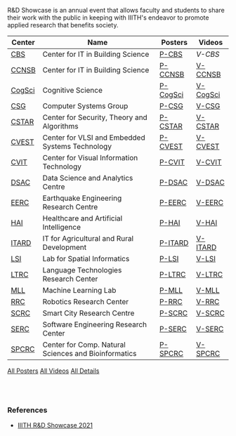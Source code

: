 R&D Showcase is an annual event that allows faculty and students to share
their work with the public in keeping with IIITH's endeavor to promote
applied research that benefits society.


| Center   | Name                                                 | Posters    | Videos     |
| -------- | ---------------------------------------------------- | ---------- | ---------- |
| [CBS]    | Center for IT in Building Science                    | [P-CBS]    | *V-CBS*    |
| [CCNSB]  | Center for IT in Building Science                    | [P-CCNSB]  | [V-CCNSB]  |
| [CogSci] | Cognitive Science                                    | [P-CogSci] | [V-CogSci] |
| [CSG]    | Computer Systems Group                               | [P-CSG]    | [V-CSG]    |
| [CSTAR]  | Center for Security, Theory and Algorithms           | [P-CSTAR]  | [V-CSTAR]  |
| [CVEST]  | Center for VLSI and Embedded Systems Technology      | [P-CVEST]  | [V-CVEST]  |
| [CVIT]   | Center for Visual Information Technology             | [P-CVIT]   | [V-CVIT]   |
| [DSAC]   | Data Science and Analytics Centre                    | [P-DSAC]   | [V-DSAC]   |
| [EERC]   | Earthquake Engineering Research Centre               | [P-EERC]   | [V-EERC]   |
| [HAI]    | Healthcare and Artificial Intelligence               | [P-HAI]    | [V-HAI]    |
| [ITARD]  | IT for Agricultural and Rural Development            | [P-ITARD]  | [V-ITARD]  |
| [LSI]    | Lab for Spatial Informatics                          | [P-LSI]    | [V-LSI]    |
| [LTRC]   | Language Technologies Research Center                | [P-LTRC]   | [V-LTRC]   |
| [MLL]    | Machine Learning Lab                                 | [P-MLL]    | [V-MLL]    |
| [RRC]    | Robotics Research Center                             | [P-RRC]    | [V-RRC]    |
| [SCRC]   | Smart City Research Centre                           | [P-SCRC]   | [V-SCRC]   |
| [SERC]   | Software Engineering Research Center                 | [P-SERC]   | [V-SERC]   |
| [SPCRC]  | Center for Comp. Natural Sciences and Bioinformatics | [P-SPCRC]  | [V-SPCRC]  |

[All Posters](https://photos.app.goo.gl/TBXrWQr6gU3wF3jv9)
[All Videos](https://www.youtube.com/playlist?list=PLNEveYilIj1Bp5UolizUxNTDCLK6Ll1zK)
[All Details](https://docs.google.com/spreadsheets/d/1aHXqqJmZ2CVH1NhG3bnqtoK4YR3qGeeRR5FbjohGZYo/edit?usp=sharing)

<br>
<br>


### References

- [IIITH R&D Showcase 2021](https://portal-rndshowcase.iiit.ac.in)


[CBS]: CBS
[CCNSB]: CCNSB
[CogSci]: CogSci
[CSG]: CSG
[CSTAR]: CSTAR
[CVEST]: CVEST
[CVIT]: CVIT
[DSAC]: DSAC
[EERC]: EERC
[HAI]: HAI
[ITARD]: ITARD
[LSI]: LSI
[LTRC]: LTRC
[MLL]: MLL
[RRC]: RRC
[SCRC]: SCRC
[SERC]: SERC
[SPCRC]: SPCRC

[P-CBS]: https://photos.app.goo.gl/AojwdCtKS2ZRp7pE6
[P-CCNSB]: https://photos.app.goo.gl/n2bh7etJJDCVtkZz9
[P-CogSci]: https://photos.app.goo.gl/WBEygxCCs9WoUi3E9
[P-CSG]: https://photos.app.goo.gl/czSA2fUFbJH4uAQb7
[P-CSTAR]: https://photos.app.goo.gl/JzPUU9JCYiYsavzy9
[P-CVEST]: https://photos.app.goo.gl/WJizUd9i9bamSe7E7
[P-CVIT]: https://photos.app.goo.gl/3hrujVFcBZgJinyH9
[P-DSAC]: https://photos.app.goo.gl/91rjuVQ2sAXLvybS6
[P-EERC]: https://photos.app.goo.gl/nhbA9ZnU1qQmJSuM6
[P-HAI]: https://photos.app.goo.gl/jRBVuGtsUBrj5jUW9
[P-ITARD]: https://photos.app.goo.gl/ko3izEWiF3KTupvz6
[P-LSI]: https://photos.app.goo.gl/DS4giYw25MUzi4X58
[P-LTRC]: https://photos.app.goo.gl/dbjd21eoW4bYGRMR7
[P-MLL]: https://photos.app.goo.gl/YmYEYQaD1X8rKs2D8
[P-RRC]: https://photos.app.goo.gl/nkAJC4mfjyguZyLQ7
[P-SCRC]: https://photos.app.goo.gl/Ju4XeCkFeDJwCjLw7
[P-SERC]: https://photos.app.goo.gl/1VRS2ZconycKLXAh7
[P-SPCRC]: https://photos.app.goo.gl/BevK6WaGhPQkH9DK7

[V-CCNSB]: https://www.youtube.com/playlist?list=PLNEveYilIj1DlNQaqNkeOLL2PLSwo1mg7
[V-CogSci]: https://www.youtube.com/playlist?list=PLNEveYilIj1A7XC7feNSiwqpHif1szTc7
[V-CSG]: https://www.youtube.com/playlist?list=PLNEveYilIj1A2Hl6rtCFsrrivCwp9h7pS
[V-CSTAR]: https://www.youtube.com/playlist?list=PLNEveYilIj1AO03JNWVjJNaHSfN-QNiZE
[V-CVEST]: https://www.youtube.com/playlist?list=PLNEveYilIj1BkyP1r-CEfOnobV3X6qTDw
[V-CVIT]: https://www.youtube.com/playlist?list=PLNEveYilIj1DU6pPqYvr4cHvI2K7c2uuF
[V-DSAC]: https://www.youtube.com/playlist?list=PLNEveYilIj1CUW2PGA7uc73XArIR1Otww
[V-EERC]: https://www.youtube.com/playlist?list=PLNEveYilIj1BnCetaReQQ8kyM8ml7zrRT
[V-HAI]: https://www.youtube.com/playlist?list=PLNEveYilIj1DViNx-S8Zs9AIein0uCWhK
[V-ITARD]: https://www.youtube.com/playlist?list=PLNEveYilIj1Bt-bxHc-gtQJwoK6PHjhES
[V-LSI]: https://www.youtube.com/playlist?list=PLNEveYilIj1DuoU05mCBRz-goli_4VNqw
[V-LTRC]: https://www.youtube.com/playlist?list=PLNEveYilIj1ASabFYHNLKndxJOb5dZIvs
[V-MLL]: https://www.youtube.com/playlist?list=PLNEveYilIj1CoQMlcOTsStJ7xNwKRI-4q
[V-RRC]: https://www.youtube.com/playlist?list=PLNEveYilIj1CK4gp0XK83Agx8mZ9BNN8R
[V-SCRC]: https://www.youtube.com/playlist?list=PLNEveYilIj1BgDXD3xRDmTs5r-hCuVmCZ
[V-SERC]: https://www.youtube.com/playlist?list=PLNEveYilIj1BtE8ZaT_cEU5xWOeTGA6ja
[V-SPCRC]: https://www.youtube.com/playlist?list=PLNEveYilIj1AKm6gmk7zXc6G7HAWSC2Wa
